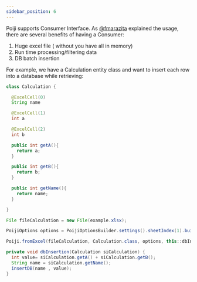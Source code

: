 ```yaml
---
sidebar_position: 6
---
```


Poiji supports Consumer Interface. As [@fmarazita](https://github.com/ozlerhakan/poiji/pull/39#issuecomment-409521808) explained the usage, there are several benefits of having a Consumer:

1. Huge excel file ( without you have all in memory)
2. Run time processing/filtering data
3. DB batch insertion

For example, we have a Calculation entity class and want to insert each row into a database while retrieving:

```java
class Calculation {

  @ExcelCell(0)
  String name

  @ExcelCell(1)
  int a

  @ExcelCell(2)
  int b

  public int getA(){
    return a;
  }

  public int getB(){
    return b;
  }

  public int getName(){
    return name;
  }

}
```

```java
File fileCalculation = new File(example.xlsx);

PoijiOptions options = PoijiOptionsBuilder.settings().sheetIndex(1).build();

Poiji.fromExcel(fileCalculation, Calculation.class, options, this::dbInsertion);

private void dbInsertion(Calculation siCalculation) {
  int value= siCalculation.getA() + siCalculation.getB();
  String name = siCalculation.getName();
  insertDB(name , value);
}
``` 
